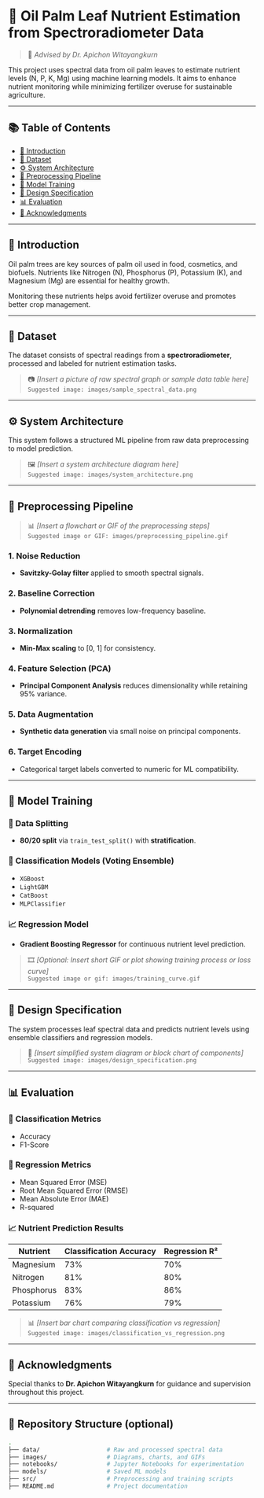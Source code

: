 # 🌿 Oil Palm Leaf Nutrient Estimation from Spectroradiometer Data

> 📌 *Advised by Dr. Apichon Witayangkurn*

This project uses spectral data from oil palm leaves to estimate nutrient levels (N, P, K, Mg) using machine learning models. It aims to enhance nutrient monitoring while minimizing fertilizer overuse for sustainable agriculture.

---

## 📚 Table of Contents

- [🌱 Introduction](#-introduction)
- [📁 Dataset](#-dataset)
- [⚙️ System Architecture](#️-system-architecture)
- [🧪 Preprocessing Pipeline](#-preprocessing-pipeline)
- [🤖 Model Training](#-model-training)
- [📐 Design Specification](#-design-specification)
- [📊 Evaluation](#-evaluation)
- [🙏 Acknowledgments](#-acknowledgments)

---

## 🌱 Introduction

Oil palm trees are key sources of palm oil used in food, cosmetics, and biofuels. Nutrients like Nitrogen (N), Phosphorus (P), Potassium (K), and Magnesium (Mg) are essential for healthy growth.

Monitoring these nutrients helps avoid fertilizer overuse and promotes better crop management.

---

## 📁 Dataset

The dataset consists of spectral readings from a **spectroradiometer**, processed and labeled for nutrient estimation tasks.

> 📷 *[Insert a picture of raw spectral graph or sample data table here]*  
> `Suggested image: images/sample_spectral_data.png`

---

## ⚙️ System Architecture

This system follows a structured ML pipeline from raw data preprocessing to model prediction.

> 🖼️ *[Insert a system architecture diagram here]*  
> `Suggested image: images/system_architecture.png`

---

## 🧪 Preprocessing Pipeline

> 📊 *[Insert a flowchart or GIF of the preprocessing steps]*  
> `Suggested image or GIF: images/preprocessing_pipeline.gif`

### 1. Noise Reduction
- **Savitzky-Golay filter** applied to smooth spectral signals.

### 2. Baseline Correction
- **Polynomial detrending** removes low-frequency baseline.

### 3. Normalization
- **Min-Max scaling** to [0, 1] for consistency.

### 4. Feature Selection (PCA)
- **Principal Component Analysis** reduces dimensionality while retaining 95% variance.

### 5. Data Augmentation
- **Synthetic data generation** via small noise on principal components.

### 6. Target Encoding
- Categorical target labels converted to numeric for ML compatibility.

---

## 🤖 Model Training

### 📎 Data Splitting
- **80/20 split** via `train_test_split()` with **stratification**.

### 🧠 Classification Models (Voting Ensemble)
- `XGBoost`
- `LightGBM`
- `CatBoost`
- `MLPClassifier`

### 📈 Regression Model
- **Gradient Boosting Regressor** for continuous nutrient level prediction.

> 🎞️ *[Optional: Insert short GIF or plot showing training process or loss curve]*  
> `Suggested image or gif: images/training_curve.gif`

---

## 📐 Design Specification

The system processes leaf spectral data and predicts nutrient levels using ensemble classifiers and regression models.

> 🧭 *[Insert simplified system diagram or block chart of components]*  
> `Suggested image: images/design_specification.png`

---

## 📊 Evaluation

### 🔎 Classification Metrics
- Accuracy
- F1-Score

### 🔧 Regression Metrics
- Mean Squared Error (MSE)
- Root Mean Squared Error (RMSE)
- Mean Absolute Error (MAE)
- R-squared

### 📈 Nutrient Prediction Results

| Nutrient   | Classification Accuracy | Regression R² |
|------------|--------------------------|---------------|
| Magnesium  | 73%                      | 70%           |
| Nitrogen   | 81%                      | 80%           |
| Phosphorus | 83%                      | 86%           |
| Potassium  | 76%                      | 79%           |

> 📊 *[Insert bar chart comparing classification vs regression]*  
> `Suggested image: images/classification_vs_regression.png`

---

## 🙏 Acknowledgments

Special thanks to **Dr. Apichon Witayangkurn** for guidance and supervision throughout this project.

---

## 📎 Repository Structure (optional)

```bash
.
├── data/                   # Raw and processed spectral data
├── images/                 # Diagrams, charts, and GIFs
├── notebooks/              # Jupyter Notebooks for experimentation
├── models/                 # Saved ML models
├── src/                    # Preprocessing and training scripts
├── README.md               # Project documentation
